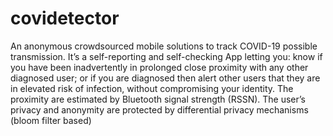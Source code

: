 # covidetector
An anonymous crowdsourced mobile solutions to track COVID-19 possible transmission. It’s a self-reporting and self-checking App letting you: know if you have been inadvertently in prolonged close proximity with any other diagnosed user; or if you are diagnosed then alert other users that they are in elevated risk of infection, without compromising your identity. The proximity are estimated by Bluetooth signal strength (RSSN). The user’s privacy and anonymity are protected by differential privacy mechanisms (bloom filter based)
